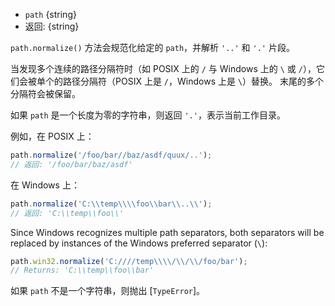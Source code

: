 <!-- YAML
added: v0.1.23
-->

* `path` {string}
* 返回: {string}

`path.normalize()` 方法会规范化给定的 `path`，并解析 `'..'` 和 `'.'` 片段。

当发现多个连续的路径分隔符时（如 POSIX 上的 `/` 与 Windows 上的 `\` 或 `/`），它们会被单个的路径分隔符（POSIX 上是 `/`，Windows 上是 `\`）替换。
末尾的多个分隔符会被保留。

如果 `path` 是一个长度为零的字符串，则返回 `'.'`，表示当前工作目录。

例如，在 POSIX 上：

```js
path.normalize('/foo/bar//baz/asdf/quux/..');
// 返回: '/foo/bar/baz/asdf'
```

在 Windows 上：

```js
path.normalize('C:\\temp\\\\foo\\bar\\..\\');
// 返回: 'C:\\temp\\foo\\'
```

Since Windows recognizes multiple path separators, both separators will be
replaced by instances of the Windows preferred separator (`\`):

```js
path.win32.normalize('C:////temp\\\\/\\/\\/foo/bar');
// Returns: 'C:\\temp\\foo\\bar'
```

如果 `path` 不是一个字符串，则抛出 [`TypeError`]。

